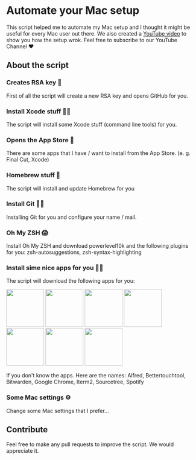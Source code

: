 # Automate your Mac setup
This script helped me to automate my Mac setup and I thought it might be useful for every Mac user out there. 
We also created a [YouTube video](https://youtu.be/eFlnqSqkTas) to show you how the setup wrok. Feel free to subscribe to our YouTube Channel ❤️

## About the script 
### Creates RSA key 🔐
First of all the script will create a new RSA key and opens GitHub for you. 

### Install Xcode stuff 👨‍💻
The script will install some Xcode stuff (command line tools) for you. 

### Opens the App Store 🏪
There are some apps that I have / want to install from the App Store. (e. g. Final Cut, Xcode)

### Homebrew stuff 🍺
The script will install and update Homebrew for you

### Install Git 🦸‍♂️
Installing Git for you and configure your name / mail. 

### Oh My ZSH 😱
Install Oh My ZSH and download powerlevel10k and the following plugins for you: zsh-autosuggestions, zsh-syntax-highlighting

### Install sime nice apps for you 🧙‍♂️
The script will download the following apps for you:

<img src="https://www.alfredapp.com/media/logo4.png" width="100" height="100"> 
<img src="https://folivora.ai/folivora/static/media/btticon.cc0bf8bc.png" width="100" height="100"> 
<img src="https://upload.wikimedia.org/wikipedia/commons/0/03/Bitwarden_Logo.png" width="100" height="100"> 
<img src="https://upload.wikimedia.org/wikipedia/commons/thumb/e/e1/Google_Chrome_icon_%28February_2022%29.svg/2048px-Google_Chrome_icon_%28February_2022%29.svg.png" width="100" height="100"> 
<img src="https://upload.wikimedia.org/wikipedia/commons/3/31/ITerm2_v3.4_icon.png" width="100" height="100"> 
<img src="https://mycrackfree.com/wp-content/uploads/2018/07/logo-tree.jpg" width="100" height="100"> 
<img src="https://upload.wikimedia.org/wikipedia/commons/thumb/1/19/Spotify_logo_without_text.svg/2048px-Spotify_logo_without_text.svg.png" width="100" height="100"> 

If you don't know the apps. Here are the names: Alfred, Bettertouchtool, Bitwarden, Google Chrome, Iterm2, Sourcetree, Spotify

### Some Mac settings ⚙️
Change some Mac settings that I prefer...

## Contribute
Feel free to make any pull requests to improve the script. We would appreciate it. 
